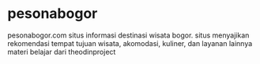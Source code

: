# pesonabogor
pesonabogor.com situs informasi destinasi wisata bogor. situs menyajikan rekomendasi tempat tujuan wisata, akomodasi, kuliner, dan layanan lainnya
materi belajar dari theodinproject